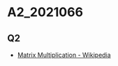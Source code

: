 # A2_2021066
## Q2
- [Matrix Multiplication - Wikipedia](https://en.wikipedia.org/wiki/Matrix_multiplication)